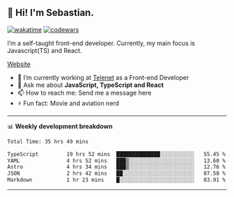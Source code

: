 ## 👋 Hi! I'm Sebastian.

[![wakatime](https://wakatime.com/badge/user/df0036c6-328a-4a39-be9b-e49417ed22a1.svg)](https://wakatime.com/@df0036c6-328a-4a39-be9b-e49417ed22a1)
[![codewars](https://www.codewars.com/users/sebavuye/badges/small)](https://www.codewars.com/users/sebavuye)

I’m a self-taught front-end developer. Currently, my main focus is Javascript(TS) and React.

[Website](https://sebastianvuye.be)

- 🔭 I’m currently working at [Telenet](https://telenet.be/) as a Front-end Developer
- 💬 Ask me about **JavaScript, TypeScript and React**
- 📫 How to reach me: Send me a message here
- ⚡ Fun fact: Movie and aviation nerd

-------

📊 **Weekly development breakdown**

<!--START_SECTION:waka-->

```txt
Total Time: 35 hrs 49 mins

TypeScript         19 hrs 52 mins  ██████████████░░░░░░░░░░░   55.45 %
YAML               4 hrs 52 mins   ███▒░░░░░░░░░░░░░░░░░░░░░   13.60 %
Astro              4 hrs 34 mins   ███▒░░░░░░░░░░░░░░░░░░░░░   12.76 %
JSON               2 hrs 42 mins   ██░░░░░░░░░░░░░░░░░░░░░░░   07.58 %
Markdown           1 hr 23 mins    █░░░░░░░░░░░░░░░░░░░░░░░░   03.91 %
```

<!--END_SECTION:waka-->
-------

